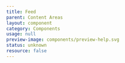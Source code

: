```yaml
---
title: Feed
parent: Content Areas
layout: component
category: Components
usage: null
preview-image: components/preview-help.svg
status: unknown
resource: false
---
```


<!-- unknown -->
